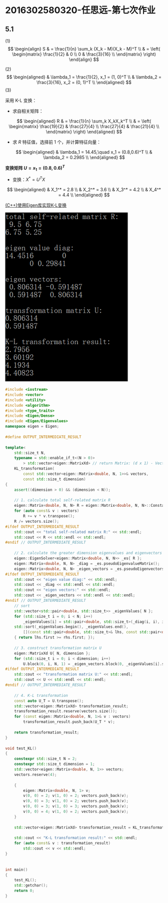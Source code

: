 # 2016302580320-任思远-第七次作业

## 5.1

(1)
$$
\begin{align}
S
& = \frac{1}{n} \sum_k (X_k - M)(X_k - M)^T \\
& = 
\left( 
\begin{matrix}
\frac{1}{2}   & 0              \\
0             & \frac{3}{16}   \\
\end{matrix} 
\right)
\end{align}
$$

(2)
$$
\begin{aligned}
& \lambda_1 = \frac{1}{2}, x_1 = (1, 0)^T \\
& \lambda_2 = \frac{3}{16}, x_2 = (0, 1)^T \\
\end{aligned}
$$
(3)

采用 K-L 变换：

- 求自相关矩阵：

$$
\begin{aligned}
R
& = \frac{1}{n} \sum_k X_kX_k^T \\
& = 
\left(
\begin{matrix}
\frac{19}{2} & \frac{27}{4} \\
\frac{27}{4} & \frac{21}{4} \\
\end{matrix}
\right)
\end{aligned}
$$

- 求 $R$ 特征值，选择前 1 个，并计算特征向量：

$$
\begin{aligned}
& \lambda_1 = 14.45,\quad x_1 = (0.8,0.6)^T \\
& \lambda_2 = 0.2985 \\
\end{aligned}
$$

**变换矩阵 $U = x_1 = (0.8,0.6)^T$**

- 变换：$X^* = U^T X$

$$
\begin{aligned}
& X_1^* = 2.8 \\
& X_2^* = 3.6 \\
& X_3^* = 4.2 \\
& X_4^* = 4.4 \\
\end{aligned}
$$

[(C++)使用Eigen库实现K-L变换](https://github.com/rsy56640/Assignment-in-WHUISS/blob/master/Parttern_recognition/As/7th/code/main.cpp)

![](assets/K_L_transformation.png)

```c++
#include <iostream>
#include <vector>
#include <utility>
#include <algorithm>
#include <type_traits>
#include <Eigen/Dense>
#include <Eigen/Eigenvalues>
namespace eigen = Eigen;

#define OUTPUT_INTERMEDIATE_RESULT

template<
	std::size_t N,
	typename = std::enable_if_t<(N > 0)>
		> std::vector<eigen::MatrixXd> // return Matrix: (d x 1) - Vector
	KL_transformation(
		const std::vector<eigen::Matrix<double, N, 1>>& vectors,
		const std::size_t dimension)
{
	assert((dimension > 0) && (dimension < N));

	// 1. calculate total self-related matrix R
	eigen::Matrix<double, N, N> R = eigen::Matrix<double, N, N>::Constant(0.0);
	for (auto const& v : vectors)
		R += v * v.transpose();
	R /= vectors.size();
#ifdef OUTPUT_INTERMEDIATE_RESULT
	std::cout << "total self-related matrix R:" << std::endl;
	std::cout << R << std::endl << std::endl;
#endif // OUTPUT_INTERMEDIATE_RESULT

	// 2. calculate the greater dimension eigenvalues and eigenvectors
	eigen::EigenSolver<eigen::Matrix<double, N, N>> _es{ R };
	eigen::Matrix<double, N, N> _diag = _es.pseudoEigenvalueMatrix();
	eigen::Matrix<double, N, N> _eigen_vectors = _es.pseudoEigenvectors();
#ifdef OUTPUT_INTERMEDIATE_RESULT
	std::cout << "eigen value diag:" << std::endl;
	std::cout << _diag << std::endl << std::endl;
	std::cout << "eigen vectors:" << std::endl;
	std::cout << _eigen_vectors << std::endl << std::endl;
#endif // OUTPUT_INTERMEDIATE_RESULT
	// sort
	std::vector<std::pair<double, std::size_t>> _eigenValues{ N };
	for (std::size_t i = 0; i < N; i++)
		_eigenValues[i] = std::pair<double, std::size_t>(_diag(i, i), i);
	std::sort(_eigenValues.begin(), _eigenValues.end(),
		[](const std::pair<double, std::size_t>& lhs, const std::pair<double, std::size_t>& rhs)
	{ return lhs.first >= rhs.first; });

	// 3. construct transformation matrix U
	eigen::MatrixXd U{ N, dimension };
	for (std::size_t i = 0; i < dimension; i++)
		U.block(0, i, N, 1) = _eigen_vectors.block(0, _eigenValues[i].second, N, 1);
#ifdef OUTPUT_INTERMEDIATE_RESULT
	std::cout << "transformation matrix U:" << std::endl;
	std::cout << U << std::endl << std::endl;
#endif // OUTPUT_INTERMEDIATE_RESULT

	// 4. K-L transformation
	const auto U_T = U.transpose();
	std::vector<eigen::MatrixXd> transformation_result;
	transformation_result.reserve(vectors.size());
	for (const eigen::Matrix<double, N, 1>& v : vectors)
		transformation_result.push_back(U_T * v);

	return transformation_result;
}

void test_KL()
{
	constexpr std::size_t N = 2;
	constexpr std::size_t dimension = 1;
	std::vector<eigen::Matrix<double, N, 1>> vectors;
	vectors.reserve(4);

	{
		eigen::Matrix<double, N, 1> v;
		v(0, 0) = 2; v(1, 0) = 2; vectors.push_back(v);
		v(0, 0) = 3; v(1, 0) = 2; vectors.push_back(v);
		v(0, 0) = 3; v(1, 0) = 3; vectors.push_back(v);
		v(0, 0) = 4; v(1, 0) = 2; vectors.push_back(v);
	}

	std::vector<eigen::MatrixXd> transformation_result = KL_transformation<N>(vectors, dimension);

	std::cout << "K-L transformation result:" << std::endl;
	for (auto const& v : transformation_result)
		std::cout << v << std::endl;
}


int main()
{
	test_KL();
	std::getchar();
	return 0;
}
```
